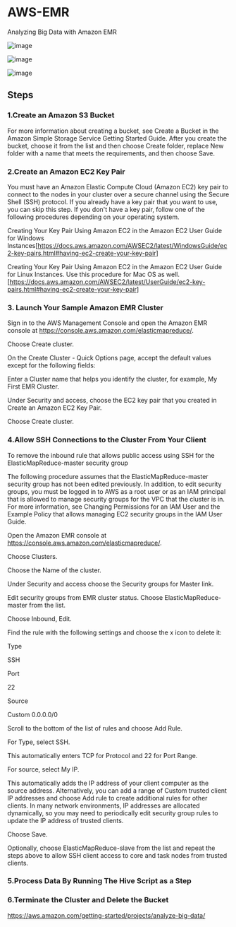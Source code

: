 #  AWS-EMR

Analyzing Big Data with Amazon EMR

![image](https://user-images.githubusercontent.com/48589838/77052931-91a99180-69f3-11ea-83dc-e9c47f0215f7.png)

![image](https://user-images.githubusercontent.com/48589838/77053019-b0a82380-69f3-11ea-89f0-f7b8a6d2a33a.png)

![image](https://user-images.githubusercontent.com/48589838/77053034-b6056e00-69f3-11ea-82ea-5fa1bb5d14e5.png)



## Steps

### 1.Create an Amazon S3 Bucket
For more information about creating a bucket, see Create a Bucket in the Amazon Simple Storage Service Getting Started Guide. After you create the bucket, choose it from the list and then choose Create folder, replace New folder with a name that meets the requirements, and then choose Save.

### 2.Create an Amazon EC2 Key Pair
You must have an Amazon Elastic Compute Cloud (Amazon EC2) key pair to connect to the nodes in your cluster over a secure channel using the Secure Shell (SSH) protocol. If you already have a key pair that you want to use, you can skip this step. If you don't have a key pair, follow one of the following procedures depending on your operating system.

Creating Your Key Pair Using Amazon EC2 in the Amazon EC2 User Guide for Windows Instances[https://docs.aws.amazon.com/AWSEC2/latest/WindowsGuide/ec2-key-pairs.html#having-ec2-create-your-key-pair]

Creating Your Key Pair Using Amazon EC2 in the Amazon EC2 User Guide for Linux Instances. Use this procedure for Mac OS as well.[https://docs.aws.amazon.com/AWSEC2/latest/UserGuide/ec2-key-pairs.html#having-ec2-create-your-key-pair]

### 3. Launch Your Sample Amazon EMR Cluster
Sign in to the AWS Management Console and open the Amazon EMR console at https://console.aws.amazon.com/elasticmapreduce/.

Choose Create cluster.

On the Create Cluster - Quick Options page, accept the default values except for the following fields:

Enter a Cluster name that helps you identify the cluster, for example, My First EMR Cluster.

Under Security and access, choose the EC2 key pair that you created in Create an Amazon EC2 Key Pair.

Choose Create cluster.

### 4.Allow SSH Connections to the Cluster From Your Client
To remove the inbound rule that allows public access using SSH for the ElasticMapReduce-master security group

The following procedure assumes that the ElasticMapReduce-master security group has not been edited previously. In addition, to edit security groups, you must be logged in to AWS as a root user or as an IAM principal that is allowed to manage security groups for the VPC that the cluster is in. For more information, see Changing Permissions for an IAM User and the Example Policy that allows managing EC2 security groups in the IAM User Guide.

Open the Amazon EMR console at https://console.aws.amazon.com/elasticmapreduce/.

Choose Clusters.

Choose the Name of the cluster.

Under Security and access choose the Security groups for Master link.

Edit security groups from EMR cluster status.
Choose ElasticMapReduce-master from the list.

Choose Inbound, Edit.

Find the rule with the following settings and choose the x icon to delete it:

Type

SSH

Port

22

Source

Custom 0.0.0.0/0

Scroll to the bottom of the list of rules and choose Add Rule.

For Type, select SSH.

This automatically enters TCP for Protocol and 22 for Port Range.

For source, select My IP.

This automatically adds the IP address of your client computer as the source address. Alternatively, you can add a range of Custom trusted client IP addresses and choose Add rule to create additional rules for other clients. In many network environments, IP addresses are allocated dynamically, so you may need to periodically edit security group rules to update the IP address of trusted clients.

Choose Save.

Optionally, choose ElasticMapReduce-slave from the list and repeat the steps above to allow SSH client access to core and task nodes from trusted clients.

### 5.Process Data By Running The Hive Script as a Step

### 6.Terminate the Cluster and Delete the Bucket


https://aws.amazon.com/getting-started/projects/analyze-big-data/
